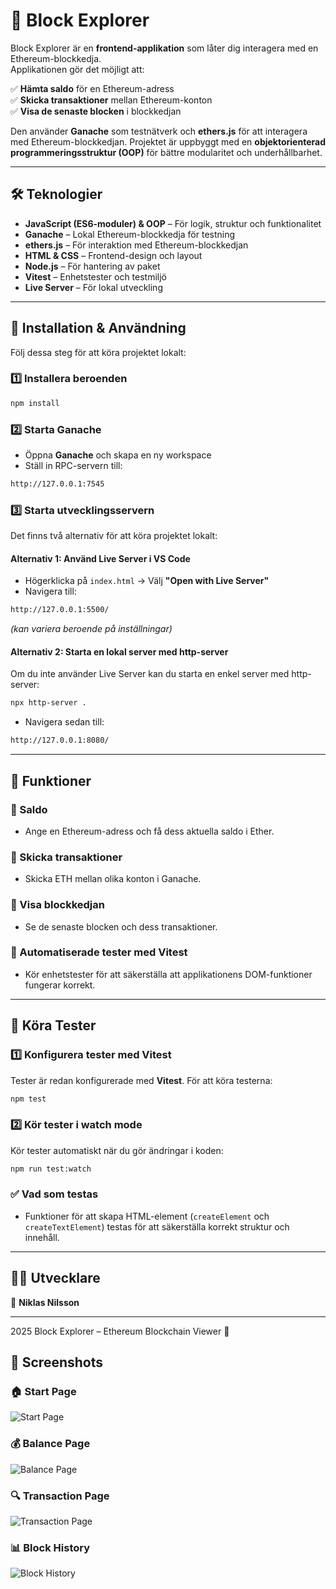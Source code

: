 # 🚀 Block Explorer

Block Explorer är en **frontend-applikation** som låter dig interagera med en Ethereum-blockkedja.  
Applikationen gör det möjligt att:

✅ **Hämta saldo** för en Ethereum-adress  
✅ **Skicka transaktioner** mellan Ethereum-konton  
✅ **Visa de senaste blocken** i blockkedjan

Den använder **Ganache** som testnätverk och **ethers.js** för att interagera med Ethereum-blockkedjan. Projektet är uppbyggt med en **objektorienterad programmeringsstruktur (OOP)** för bättre modularitet och underhållbarhet.

---

## 🛠 Teknologier

- **JavaScript (ES6-moduler) & OOP** – För logik, struktur och funktionalitet
- **Ganache** – Lokal Ethereum-blockkedja för testning
- **ethers.js** – För interaktion med Ethereum-blockkedjan
- **HTML & CSS** – Frontend-design och layout
- **Node.js** – För hantering av paket
- **Vitest** – Enhetstester och testmiljö
- **Live Server** – För lokal utveckling

---

## 🔧 Installation & Användning

Följ dessa steg för att köra projektet lokalt:

### 1️⃣ Installera beroenden

```bash
npm install
```

### 2️⃣ Starta Ganache

- Öppna **Ganache** och skapa en ny workspace
- Ställ in RPC-servern till:

```bash
http://127.0.0.1:7545
```

### 3️⃣ Starta utvecklingsservern

Det finns två alternativ för att köra projektet lokalt:

#### Alternativ 1: Använd Live Server i VS Code

- Högerklicka på `index.html` → Välj **"Open with Live Server"**
- Navigera till:

```bash
http://127.0.0.1:5500/
```

_(kan variera beroende på inställningar)_

#### Alternativ 2: Starta en lokal server med http-server

Om du inte använder Live Server kan du starta en enkel server med http-server:

```bash
npx http-server .
```

- Navigera sedan till:

```bash
http://127.0.0.1:8080/
```

---

## 📝 Funktioner

### 🔹 Saldo

- Ange en Ethereum-adress och få dess aktuella saldo i Ether.

### 🔹 Skicka transaktioner

- Skicka ETH mellan olika konton i Ganache.

### 🔹 Visa blockkedjan

- Se de senaste blocken och dess transaktioner.

### 🔹 Automatiserade tester med Vitest

- Kör enhetstester för att säkerställa att applikationens DOM-funktioner fungerar korrekt.

---

## 🧪 Köra Tester

### 1️⃣ Konfigurera tester med Vitest

Tester är redan konfigurerade med **Vitest**. För att köra testerna:

```bash
npm test
```

### 2️⃣ Kör tester i watch mode

Kör tester automatiskt när du gör ändringar i koden:

```bash
npm run test:watch
```

### ✅ Vad som testas

- Funktioner för att skapa HTML-element (`createElement` och `createTextElement`) testas för att säkerställa korrekt struktur och innehåll.

---

## 👨‍💻 Utvecklare

📌 **Niklas Nilsson**

---

2025 Block Explorer – Ethereum Blockchain Viewer 🚀

## 📸 Screenshots

### 🏠 Start Page

![Start Page](./src/Images/start-page.png)

### 💰 Balance Page

![Balance Page](./src/Images/balance-page.png)

### 🔍 Transaction Page

![Transaction Page](./src/Images/transfer-page.png)

### 📊 Block History

![Block History](./src/Images/block-page.png)
